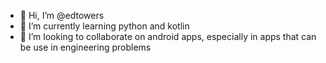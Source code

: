 - 👋 Hi, I’m @edtowers
- 🌱 I’m currently learning python and kotlin
- 💞️ I’m looking to collaborate on android apps, especially in apps that can be use in engineering problems

<!---
edtowers/edtowers is a ✨ special ✨ repository because its `README.md` (this file) appears on your GitHub profile.
You can click the Preview link to take a look at your changes.
--->
